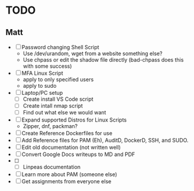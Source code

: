 # TODO

## Matt
- [ ] Password changing Shell Script
  - Use /dev/urandom, wget from a website something else?
  - Use chpass or edit the shadow file directly (bad-chpass does this with some success)
- [ ] MFA Linux Script
  - apply to only specified users
  - apply to sudo
- [ ] Laptop/PC setup
  - [ ] Create install VS Code script
  - [ ] Create intall nmap script
  - [ ] Find out what else we would want
- [ ] Expand supported Distros for Linux Scripts 
  - Zipper, dnf, packman?
- [ ] Create Reference Dockerfiles for use
- [ ] Add Reference files for PAM (Eh), AuditD, DockerD, SSH, and SUDO.
- [ ] Edit old documentation (not written well)
- [ ] Convert Google Docs writeups to MD and PDF
- [ ] - [ ] Linpeas documentation
- [ ] Learn more about PAM (someone else)
- [ ] Get assignments from everyone else